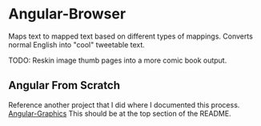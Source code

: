 # Angular-Browser

Maps text to mapped text based on different types of mappings.  Converts normal English into "cool" tweetable text.

TODO: Reskin image thumb pages into a more comic book output.

## Angular From Scratch

Reference another project that I did where I documented this process. [Angular-Graphics](https://github.com/SpilledMilkCOM/Angular-Graphics) This should be at the top section of the README.
